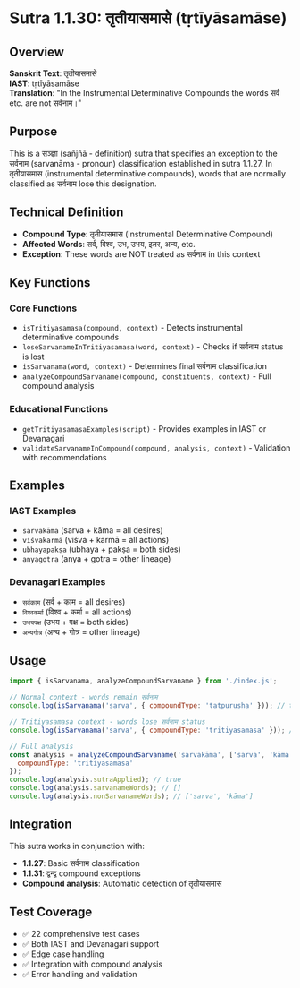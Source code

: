 # Sutra 1.1.30: तृतीयासमासे (tṛtīyāsamāse)

## Overview
**Sanskrit Text**: तृतीयासमासे  
**IAST**: tṛtīyāsamāse  
**Translation**: "In the Instrumental Determinative Compounds the words सर्व etc. are not सर्वनाम।"

## Purpose
This is a सञ्ज्ञा (sañjñā - definition) sutra that specifies an exception to the सर्वनाम (sarvanāma - pronoun) classification established in sutra 1.1.27. In तृतीयासमास (instrumental determinative compounds), words that are normally classified as सर्वनाम lose this designation.

## Technical Definition
- **Compound Type**: तृतीयासमास (Instrumental Determinative Compound)
- **Affected Words**: सर्व, विश्व, उभ, उभय, इतर, अन्य, etc.
- **Exception**: These words are NOT treated as सर्वनाम in this context

## Key Functions

### Core Functions
- `isTritiyasamasa(compound, context)` - Detects instrumental determinative compounds
- `loseSarvanameInTritiyasamasa(word, context)` - Checks if सर्वनाम status is lost
- `isSarvanama(word, context)` - Determines final सर्वनाम classification
- `analyzeCompoundSarvaname(compound, constituents, context)` - Full compound analysis

### Educational Functions
- `getTritiyasamasaExamples(script)` - Provides examples in IAST or Devanagari
- `validateSarvanameInCompound(compound, analysis, context)` - Validation with recommendations

## Examples

### IAST Examples
- `sarvakāma` (sarva + kāma = all desires)
- `viśvakarmā` (viśva + karmā = all actions)
- `ubhayapakṣa` (ubhaya + pakṣa = both sides)
- `anyagotra` (anya + gotra = other lineage)

### Devanagari Examples
- `सर्वकाम` (सर्व + काम = all desires)
- `विश्वकर्मा` (विश्व + कर्मा = all actions)
- `उभयपक्ष` (उभय + पक्ष = both sides)
- `अन्यगोत्र` (अन्य + गोत्र = other lineage)

## Usage

```javascript
import { isSarvanama, analyzeCompoundSarvaname } from './index.js';

// Normal context - words remain सर्वनाम
console.log(isSarvanama('sarva', { compoundType: 'tatpurusha' })); // true

// Tritiyasamasa context - words lose सर्वनाम status
console.log(isSarvanama('sarva', { compoundType: 'tritiyasamasa' })); // false

// Full analysis
const analysis = analyzeCompoundSarvaname('sarvakāma', ['sarva', 'kāma'], {
  compoundType: 'tritiyasamasa'
});
console.log(analysis.sutraApplied); // true
console.log(analysis.sarvanameWords); // []
console.log(analysis.nonSarvanameWords); // ['sarva', 'kāma']
```

## Integration
This sutra works in conjunction with:
- **1.1.27**: Basic सर्वनाम classification
- **1.1.31**: द्वन्द्व compound exceptions
- **Compound analysis**: Automatic detection of तृतीयासमास

## Test Coverage
- ✅ 22 comprehensive test cases
- ✅ Both IAST and Devanagari support
- ✅ Edge case handling
- ✅ Integration with compound analysis
- ✅ Error handling and validation
